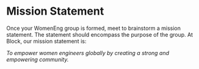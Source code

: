 # Mission Statement

Once your WomenEng group is formed, meet to brainstorm a mission statement. The statement should encompass the purpose of the group. At Block, our mission statement is:

_To empower women engineers globally by creating a strong and empowering community._
